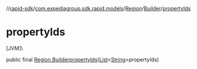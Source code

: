 //[rapid-sdk](../../../../index.md)/[com.expediagroup.sdk.rapid.models](../../index.md)/[Region](../index.md)/[Builder](index.md)/[propertyIds](property-ids.md)

# propertyIds

[JVM]\

public final [Region.Builder](index.md)[propertyIds](property-ids.md)([List](https://docs.oracle.com/javase/8/docs/api/java/util/List.html)&lt;[String](https://docs.oracle.com/javase/8/docs/api/java/lang/String.html)&gt;propertyIds)
